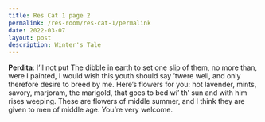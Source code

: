 ```yaml
---
title: Res Cat 1 page 2
permalink: /res-room/res-cat-1/permalink
date: 2022-03-07
layout: post
description: Winter's Tale
---
```

**Perdita**: I’ll not put
The dibble in earth to set one slip of them,
no more than, were I painted, I would wish
this youth should say ’twere well, and only
therefore desire to breed by me. Here’s flowers for you: hot lavender, mints, savory, marjoram, the marigold, that goes to bed wi’ th’ sun and with him rises weeping. These are flowers of middle summer, and I think they are given to men of middle age. You’re very welcome.